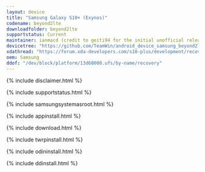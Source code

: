 ```yaml
---
layout: device
title: "Samsung Galaxy S10+ (Exynos)"
codename: beyond2lte
downloadfolder: beyond2lte
supportstatus: Current
maintainer: ianmacd (credit to geiti94 for the initial unofficial release)
devicetree: "https://github.com/TeamWin/android_device_samsung_beyond2lte"
xdathread: "https://forum.xda-developers.com/s10-plus/development/recovery-twrp-3-3-0-galaxy-s10-exynos-t3924856"
oem: Samsung
ddof: "/dev/block/platform/13d60000.ufs/by-name/recovery"
---
```


{% include disclaimer.html %}

{% include supportstatus.html %}

{% include samsungsystemasroot.html %}

{% include appinstall.html %}

{% include download.html %}

{% include twrpinstall.html %}

{% include odininstall.html %}

{% include ddinstall.html %}
